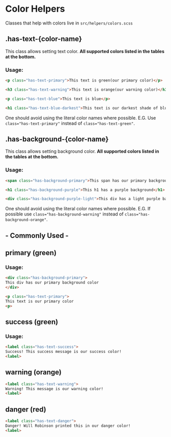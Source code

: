 # Color Helpers
 Classes that help with colors live in `src/helpers/colors.scss`

## .has-text-{color-name}
This class allows setting text color.  **All supported colors listed in the tables at the bottom.**

### Usage:
```html
<p class="has-text-primary">This text is green(our primary color)</p>

<h3 class="has-text-warning">This text is orange(our warning color)</h3>

<p class="has-text-blue">This text is blue</p>

<h1 class="has-text-blue-darkest">This text is our darkest shade of blue</h1>
```
One should avoid using the literal color names where possible.  E.G. Use `class="has-text-primary"` instead of `class="has-text-green"`.

## .has-background-{color-name}
This class allows setting background color.  **All supported colors listed in the tables at the bottom.**

### Usage:
```html
<span class="has-background-primary">This span has our primary background color</span>

<h1 class="has-background-purple">This h1 has a purple background</h1>

<div class="has-background-purple-light">This div has a light purple background color</div>
```
One should avoid using the literal color names where possible.  E.G. If possible use `class="has-background-warning"` instead of `class="has-background-orange"`.

## - Commonly Used -

## primary (green)

### Usage:
```html
<div class="has-background-primary">
This div has our primary background color
</div>

<p class="has-text-primary">
This text is our primary color
<p>
```

## success (green)
### Usage:
```html
<label class="has-text-success">
Success! This success message is our success color!
<label>
```

## warning (orange)
```html
<label class="has-text-warning">
Warning! This message is our warning color!
<label>
```

## danger (red)
```html
<label class="has-text-danger">
Danger! Will Robinson printed this in our danger color!
<label>
```